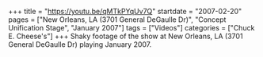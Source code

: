 +++
title = "https://youtu.be/qMTkPYqUv7Q"
startdate = "2007-02-20"
pages = ["New Orleans, LA (3701 General DeGaulle Dr)", "Concept Unification Stage", "January 2007"]
tags = ["Videos"]
categories = ["Chuck E. Cheese's"]
+++
Shaky footage of the show at New Orleans, LA (3701 General DeGaulle Dr) playing January 2007.
